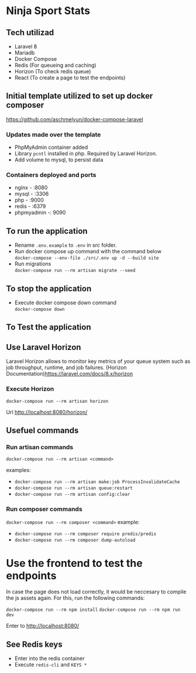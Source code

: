 # Ninja Sport Stats

## Tech utilizad
- Laravel 8
- Mariadb
- Docker Compose 
- Redis (For queueing and caching)
- Horizon (To check redis queue)
- React (To create a page to test the endpoints)

## Initial template utilized to set up docker composer

 <https://github.com/aschmelyun/docker-compose-laravel>

### Updates made over the template
- PhpMyAdmin container added
- Library ```pcntl``` installed in php. Required by Laravel Horizon.
- Add volume to mysql, to persist data

### Containers deployed and ports
- nginx - :8080
- mysql - :3306
- php - :9000
- redis - :6379
- phpmyadmin -: 9090

## To run the application
- Rename ```.env.example``` to ```.env``` in src folder.
- Run docker compose up command with the command below  
    ```docker-compose --env-file ./src/.env up -d --build site```
- Run migrations  
    ```docker-compose run --rm artisan migrate --seed```

## To stop the application
- Execute docker compose down command  
    ```docker-compose down```

## To Test the application

## Use Laravel Horizon 

 Laravel Horizon allows to monitor key metrics of your queue system such as job throughput, runtime, and job failures. (Horizon Documentation)<https://laravel.com/docs/8.x/horizon> 

### Execute Horizon

```docker-compose run --rm artisan horizon```

Url <http://localhost:8080/horizon/>


## Usefuel commands

### Run artisan commands

```docker-compose run --rm artisan <command>```   

examples:  

- ```docker-compose run --rm artisan make:job ProcessInvalidateCache```
- ```docker-compose run --rm artisan queue:restart```
- ```docker-compose run --rm artisan config:clear```

### Run composer commands
```docker-compose run --rm composer <command>```
example:
- ```docker-compose run --rm composer require predis/predis```
- ```docker-compose run --rm composer dump-autoload```

# Use the frontend to test the endpoints

In case the page does not load correctly, it would be neccesary to compile the js assets again. For this, run the following commands:

```docker-compose run --rm npm install```
```docker-compose run --rm npm run dev```

Enter to <http://localhost:8080/>

## See Redis keys
- Enter into the redis container
- Execute ```redis-cli``` and ```KEYS *```